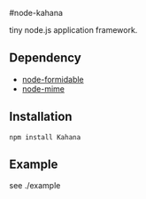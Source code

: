 #node-kahana

tiny node.js application framework.

## Dependency

* [node-formidable](http://github.com/felixge/node-formidable)
* [node-mime](http://github.com/bentomas/node-mime)

## Installation

    npm install Kahana

## Example

see ./example

